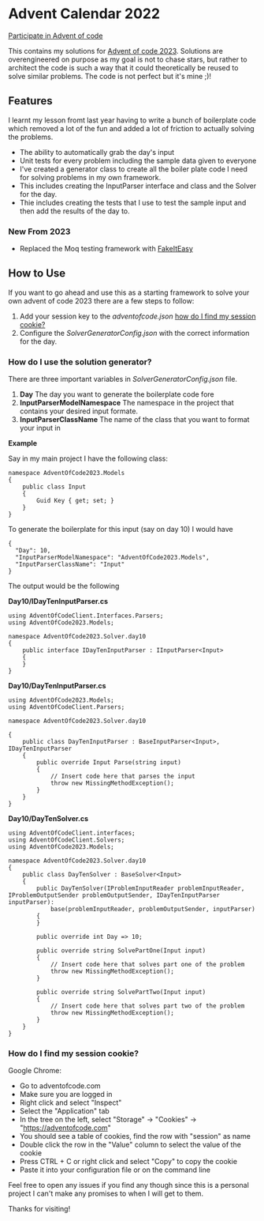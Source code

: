 ﻿# Advent Calendar 2022

[Participate in Advent of code](https://adventofcode.com)

This contains my solutions for [Advent of code 2023](https://adventofcode.com/2023). Solutions are overengineered on purpose as my goal is not to chase stars, but rather to architect the code is such a way that it could theoretically be reused to solve similar problems. The code is not perfect but it's mine ;)!

## Features

I learnt my lesson fromt last year having to write a bunch of boilerplate code which removed a lot of the fun and added a lot of friction to actually solving the problems.
- The ability to automatically grab the day's input
- Unit tests for every problem including the sample data given to everyone
- I've created a generator class to create all the boiler plate code I need for solving problems in my own framework.
- This includes creating the InputParser interface and class and the Solver for the day.
- Thie includes creating the tests that I use to test the sample input and then add the results of the day to.


### New From 2023
- Replaced the Moq testing framework with [FakeItEasy](https://fakeiteasy.github.io/)


## How to Use

If you want to go ahead and use this as a starting framework to solve your own advent of code 2023 there are a few steps to follow:

1. Add your session key to the _adventofcode.json_ [how do I find my session cookie?](#how-do-i-find-my-session-cookie)
2. Configure the _SolverGeneratorConfig.json_ with the correct information for the day.


### How do I use the solution generator?
There are three important variables in _SolverGeneratorConfig.json_ file.
1. **Day** The day you want to generate the boilerplate code fore
2. **InputParserModelNamespace** The namespace in the project that contains your desired input formate.
3. **InputParserClassName** The name of the class that you want to format your input in


**Example**

Say in my main project I have the following class:
```
namespace AdventOfCode2023.Models
{
    public class Input
    {
        Guid Key { get; set; }
    }
}
```

To generate the boilerplate for this input (say on day 10) I would have
```
{
  "Day": 10,
  "InputParserModelNamespace": "AdventOfCode2023.Models",
  "InputParserClassName": "Input"
}
```

The output would be the following

**Day10/IDayTenInputParser.cs**
```
using AdventOfCodeClient.Interfaces.Parsers;
using AdventOfCode2023.Models;

namespace AdventOfCode2023.Solver.day10
{
	public interface IDayTenInputParser : IInputParser<Input>
	{
	}
}
```

**Day10/DayTenInputParser.cs**
```
using AdventOfCode2023.Models;
using AdventOfCodeClient.Parsers;

namespace AdventOfCode2023.Solver.day10

{
	public class DayTenInputParser : BaseInputParser<Input>, IDayTenInputParser
	{
		public override Input Parse(string input)
		{
			// Insert code here that parses the input
			throw new MissingMethodException();
		}
	}
}
```

**Day10/DayTenSolver.cs**
```
using AdventOfCodeClient.interfaces;
using AdventOfCodeClient.Solvers;
using AdventOfCode2023.Models;

namespace AdventOfCode2023.Solver.day10
{
	public class DayTenSolver : BaseSolver<Input>
	{
		public DayTenSolver(IProblemInputReader problemInputReader, IProblemOutputSender problemOutputSender, IDayTenInputParser inputParser):
			base(problemInputReader, problemOutputSender, inputParser)
		{
		}

		public override int Day => 10;

		public override string SolvePartOne(Input input)
		{
			// Insert code here that solves part one of the problem
			throw new MissingMethodException();
		}

		public override string SolvePartTwo(Input input)
		{
			// Insert code here that solves part two of the problem
			throw new MissingMethodException();
		}
	}
}
```

### How do I find my session cookie?
Google Chrome:
- Go to adventofcode.com
- Make sure you are logged in
- Right click and select "Inspect"
- Select the "Application" tab
- In the tree on the left, select "Storage" → "Cookies" → "https://adventofcode.com"
- You should see a table of cookies, find the row with "session" as name
- Double click the row in the "Value" column to select the value of the cookie
- Press CTRL + C or right click and select "Copy" to copy the cookie
- Paste it into your configuration file or on the command line

Feel free to open any issues if you find any though since this is a personal project I can't make any promises to when I will get to them.

Thanks for visiting!
